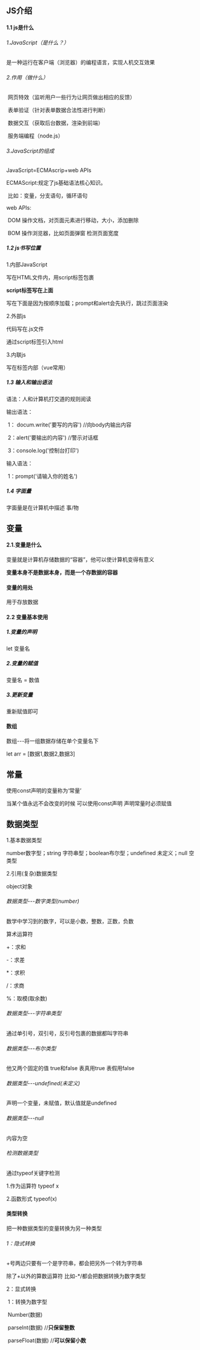 ## JS介绍

#### 1.1 js是什么

###### 1.JavaScript（是什么？）

是一种运行在客户端（浏览器）的编程语言，实现人机交互效果

###### 2.作用（做什么）

​	网页特效（监听用户一些行为让网页做出相应的反馈）

​	表单验证（针对表单数据合法性进行判断）

​	数据交互（获取后台数据，渲染到前端）

​	服务端编程（node.js）

###### 3.JavaScript的组成

JavaScript=ECMAscrip+web APIs

ECMAScript:规定了js基础语法核心知识。

​	比如：变量，分支语句，循环语句

web APIs:

​	DOM  操作文档，对页面元素进行移动，大小，添加删除

​	BOM  操作浏览器，比如页面弹窗  检测页面宽度

##### 1.2 js书写位置

1.内部JavaScript

写在HTML文件内，用script标签包裹

**script标签写在</body>上面**

写在下面是因为按顺序加载；prompt和alert会先执行，跳过页面渲染

2.外部js

代码写在.js文件

通过script标签引入html

3.内联js

写在标签内部（vue常用）

##### 1.3 输入和输出语法

语法：人和计算机打交道的规则阅读

输出语法：

​	1： docum.write('要写的内容')  //向body内输出内容

​	2：alert('要输出的内容')  //警示对话框

​	3：console.log('控制台打印')

输入语法：

​	1：prompt('请输入你的姓名')

##### 1.4 字面量

字面量是在计算机中描述 事/物

## 变量

#### 2.1.变量是什么

变量就是计算机存储数据的“容器”，他可以使计算机变得有意义

**变量本身不是数据本身，而是一个存数据的容器**

#### 变量的用处

用于存放数据

#### 2.2 变量基本使用

##### 1.变量的声明

let 变量名

##### 2.变量的赋值

变量名 = 数值

##### 3.更新变量

重新赋值即可

#### 数组

数组---将一组数据存储在单个变量名下

let arr = [数据1,数据2,数据3]

## 常量

使用const声明的变量称为‘常量’

当某个值永远不会改变的时候  可以使用const声明
声明常量时必须赋值

##  数据类型

1.基本数据类型

number数字型；string 字符串型；boolean布尔型；undefined 未定义；null 空类型

2.引用(复杂)数据类型

object对象

###### 数据类型---数字类型(number)

数学中学习到的数字，可以是小数，整数，正数，负数

算术运算符

+：求和

-：求差

*：求积

/：求商

%：取模(取余数)

###### 数据类型---字符串类型

通过单引号，双引号，反引号包裹的数据都叫字符串

###### 数据类型---布尔类型

他又两个固定的值  true和false  表真用true 表假用false

###### 数据类型---undefined(未定义)

声明一个变量，未赋值，默认值就是undefined

###### 数据类型---null

内容为空

###### 检测数据类型

通过typeof关键字检测

1.作为运算符 typeof x

2.函数形式 typeof(x)

#### 类型转换

把一种数据类型的变量转换为另一种类型

###### 1：隐式转换

+号两边只要有一个是字符串，都会把另外一个转为字符串

除了+以外的算数运算符 比如-*/都会把数据转换为数字类型

2：显式转换

​     1：转换为数字型

​    		Number(数据)

​			parseInt(数据)   //**只保留整数**

​			parseFloat(数据)  //**可以保留小数**